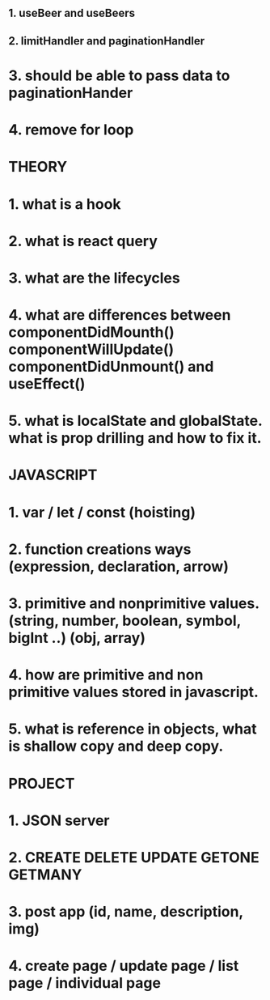 ## 1. useBeer and useBeers

## 2. limitHandler and paginationHandler

# 3. should be able to pass data to paginationHander

# 4. remove for loop

# THEORY

# 1. what is a hook

# 2. what is react query

# 3. what are the lifecycles

# 4. what are differences between componentDidMounth() componentWillUpdate() componentDidUnmount() and useEffect()

# 5. what is localState and globalState. what is prop drilling and how to fix it.

# JAVASCRIPT

# 1. var / let / const (hoisting)

# 2. function creations ways (expression, declaration, arrow)

# 3. primitive and nonprimitive values. (string, number, boolean, symbol, bigInt ..) (obj, array)

# 4. how are primitive and non primitive values stored in javascript.

# 5. what is reference in objects, what is shallow copy and deep copy.

# PROJECT

# 1. JSON server

# 2. CREATE DELETE UPDATE GETONE GETMANY

# 3. post app (id, name, description, img)

# 4. create page / update page / list page / individual page
